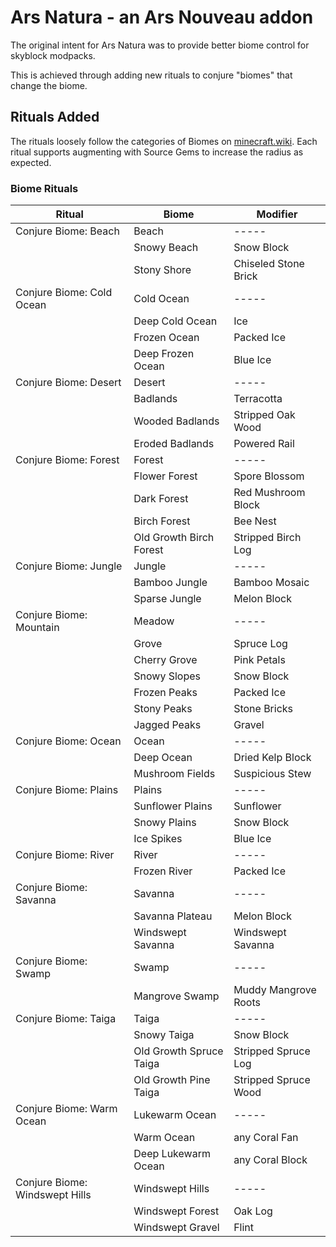 # Ars Natura - an Ars Nouveau addon

The original intent for Ars Natura was to provide better biome control for skyblock modpacks.

This is achieved through adding new rituals to conjure "biomes" that change the biome.

## Rituals Added

The rituals loosely follow the categories of Biomes on [minecraft.wiki](https://minecraft.wiki/w/Biome).
Each ritual supports augmenting with Source Gems to increase the radius as expected.

### Biome Rituals

| Ritual                         | Biome                   | Modifier              |
|--------------------------------|-------------------------|-----------------------|
| Conjure Biome: Beach           | Beach                   | -----                 |
|                                | Snowy Beach             | Snow Block            |
|                                | Stony Shore             | Chiseled Stone Brick  |
| Conjure Biome: Cold Ocean      | Cold Ocean              | -----                 |
|                                | Deep Cold Ocean         | Ice                   |
|                                | Frozen Ocean            | Packed Ice            |
|                                | Deep Frozen Ocean       | Blue Ice              |
| Conjure Biome: Desert          | Desert                  | -----                 |
|                                | Badlands                | Terracotta            |
|                                | Wooded Badlands         | Stripped Oak Wood     |
|                                | Eroded Badlands         | Powered Rail          |
| Conjure Biome: Forest          | Forest                  | -----                 |
|                                | Flower Forest           | Spore Blossom         |
|                                | Dark Forest             | Red Mushroom Block    |
|                                | Birch Forest            | Bee Nest              |
|                                | Old Growth Birch Forest | Stripped Birch Log    |
| Conjure Biome: Jungle          | Jungle                  | -----                 |
|                                | Bamboo Jungle           | Bamboo Mosaic         |
|                                | Sparse Jungle           | Melon Block           |
| Conjure Biome: Mountain        | Meadow                  | -----                 |
|                                | Grove                   | Spruce Log            |
|                                | Cherry Grove            | Pink Petals           |
|                                | Snowy Slopes            | Snow Block            |
|                                | Frozen Peaks            | Packed Ice            |
|                                | Stony Peaks             | Stone Bricks          |
|                                | Jagged Peaks            | Gravel                |
| Conjure Biome: Ocean           | Ocean                   | -----                 |
|                                | Deep Ocean              | Dried Kelp Block      |
|                                | Mushroom Fields         | Suspicious Stew       |
| Conjure Biome: Plains          | Plains                  | -----                 |
|                                | Sunflower Plains        | Sunflower             |
|                                | Snowy Plains            | Snow Block            |
|                                | Ice Spikes              | Blue Ice              |
| Conjure Biome: River           | River                   | -----                 |
|                                | Frozen River            | Packed Ice            |
| Conjure Biome: Savanna         | Savanna                 | -----                 |
|                                | Savanna Plateau         | Melon Block           |
|                                | Windswept Savanna       | Windswept Savanna     |
| Conjure Biome: Swamp           | Swamp                   | -----                 |
|                                | Mangrove Swamp          | Muddy Mangrove Roots  |
| Conjure Biome: Taiga           | Taiga                   | -----                 |
|                                | Snowy Taiga             | Snow Block            |
|                                | Old Growth Spruce Taiga | Stripped Spruce Log   |
|                                | Old Growth Pine Taiga   | Stripped Spruce Wood  |
| Conjure Biome: Warm Ocean      | Lukewarm Ocean          | -----                 |
|                                | Warm Ocean              | any Coral Fan         |
|                                | Deep Lukewarm Ocean     | any Coral Block       |
| Conjure Biome: Windswept Hills | Windswept Hills         | -----                 |
|                                | Windswept Forest        | Oak Log               |
|                                | Windswept Gravel        | Flint                 |